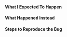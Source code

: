 <!-- 
Thanks for contributing! Enter a clear title and proceed. 
-->

#### What I Expected To Happen

#### What Happened Instead

#### Steps to Reproduce the Bug

<!--
PLEASE NOTE:
- These comments won't show up when you submit the issue.
- Try to add as much detail as possible. Be specific!
- GitHub issues aren't for support! If you have questions, use this form: https://genbumedia.com/contact/
- If you're requesting a new feature, explain why you'd like it to be added.
-->
